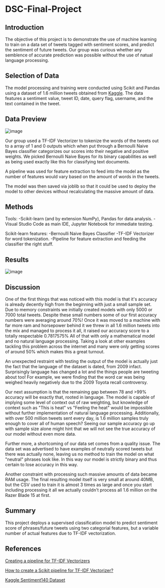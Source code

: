 # DSC-Final-Project
## Introduction
The objective of this project is to demonstrate the use of machine learning to train on a data set of tweets tagged with sentiment scores, and predict the sentiment of future tweets. Our group was curious whether any semblence of accurate prediction was possible without the use of natual language processing.

## Selection of Data
The model processing and training were conducted using Scikit and Pandas using a dataset of 1.6 million tweets obtained from [Kaggle](https://www.kaggle.com/kazanova/sentiment140). The data features a sentiment value, tweet ID, date, query flag, username, and the text contained in the tweet. 

## Data Preview

![image](https://user-images.githubusercontent.com/54987160/145305379-11a54997-652c-4208-ab31-2e8888e1d511.png)

Our group used a TF-IDF Vectorizer to tokenize the words of the tweets out to a array of 1 and 0 outputs which when put through a Bernoulli Naive Bayes classifier categorizes our scores into their negative and positive weights. We picked Bernoulli Naive Bayes for its binary capabilities as well as being used exactly like this for classifying text documents.

A pipeline was used for feature extraction to feed into the model as the number of features would vary based on the amount of words in the tweets. 

The model was then saved via joblib so that it could be used to deploy the model to other devices without recalculating the massive amount of data.

## Methods
Tools: 
-Scikit-learn (and by extension NumPy), Pandas for data analysis.
-Visual Studio Code as main IDE, Jupyter Notebook for immediate testing. 

Scikit-learn features:
-Bernoulli Naive Bayes Classifier
-TF-IDF Vectorizer for word tokenization.
-Pipeline for feature extraction and feeding the classifier the right stuff. 
## Results
![image](https://user-images.githubusercontent.com/54987160/145731986-f6d84d09-e3c7-4e22-80e0-f251640eba8d.png)

## Discussion
One of the first things that was noticed with this model is that it's accuracy is already decently high from the beginning with just a small sample set. Due to memory constraints we initially created models with only 5000 or 7000 total tweets. Despite these small numbers some of our first accuracy numbers were averaging around 70%! Once it was moved to a machine with far more ram and horsepower behind it we threw in all 1.6 million tweets into the mix and managed to process it all, it raised our accuracy score to a totally respectable 0.7817575% All of that with only a mathematical model and no natural language processing. Taking a look at other examples tackling this problem across the internet and many were only getting scores of around 50% which makes this a great turnout. 

An unexpected restraint with testing the output of the model is actually just the fact that the language of the dataset is dated, from 2009 infact. Surprisingly language has changed a lot and the things people are tweeting about too! For example, we were finding that the word car was being weighed heavily negatively due to the 2009 Toyota recall controversy. 

Our next assumption is that the remaining gap between 78 and >99% accuracy will be exactly that, rooted in language. The model is capable of implying some level of context out of raw weighting, but knowledge of context such as "This is heat" vs "Feeling the heat" would be impossible without further implementation of natural language processing. Additionally, with over 500 million tweets sent every day, is 1.6 million samples truly enough to cover all of human speech? Seeing our sample accuracy go up with sample size alone might hint that we will not see the true accuracy of our model without even more data. 

Further more, a shortcoming of our data set comes from a quality issue. The data set was advertised to have examples of neutrally scored tweets but there was actually none, leaving us no method to train the model on what "neutral" phrases look like. In this way our model is strictly binary and thus certain to lose accuracy in this way. 

Another constraint with processing such massive amounts of data became RAM usage. The final resulting model itself is very small at around 40MB, but the CSV used to train it is almost 3 times as large and once you start including processing it all we actually couldn't process all 1.6 million on the Razer Blade 15 at first. 
## Summary
This project deploys a supervised classification model to predict sentiment score of phrases/future tweets using two categorial features, but a variable number of actual features due to TF-IDF vectorization. 
## References

[Creating a pipeline for TF-IDF Vectorizers](https://scikit-learn.org/stable/modules/generated/sklearn.pipeline.Pipeline.html)

[How to create a Scikit pipeline for TF-IDF Vectorizer?](https://stackoverflow.com/questions/63662308/how-to-create-a-scikit-pipeline-for-tf-idf-vectorizer)

[Kaggle Sentiment140 Dataset](https://www.kaggle.com/kazanova/sentiment140)
